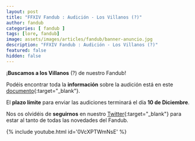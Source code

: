 ```yaml
---
layout: post
title: "FFXIV Fandub : Audición - Los Villanos (?)"
author: fandub
categories: [ fandub ]
tags: [lore, fandub]
image: assets/images/articles/fandub/banner-anuncio.jpg
description: "FFXIV Fandub : Audición - Los Villanos (?)"
featured: false
hidden: false
---
```


¡**Buscamos a los Villanos** (?) de nuestro Fandub!

Podéis encontrar toda la **información** sobre la audición está en este [documento](https://docs.google.com/document/d/1Jdqbdjlrja3gN7blnqJWTz1YJ9Q_V_G-kFDb70r3kpA){:target="_blank"}.

El **plazo límite** para enviar las audiciones terminará el día **10 de Diciembre**.

Nos os olvidéis de **seguirnos** en nuestro [Twitter](https://twitter.com/FFXIV_Fandub){:target="_blank"} para estar al tanto de todas las novedades del Fandub. 

{% include youtube.html id='0VcXPTWmNsE' %}